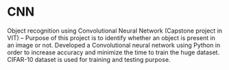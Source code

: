 # CNN
Object recognition using Convolutional Neural Network (Capstone project in VIT) – Purpose of this project is to identify whether an object is present in an image or not. Developed a Convolutional neural network using Python in order to increase accuracy and minimize the time to train the huge dataset.  CIFAR-10 dataset is used for training and testing purpose. 
